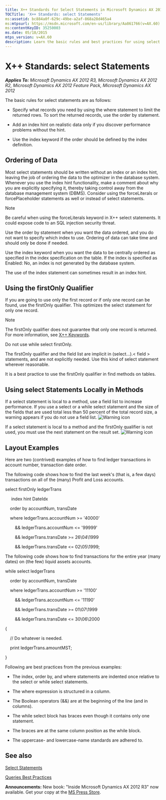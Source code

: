 ```yaml
---
title: X++ Standards for Select Statements in Microsoft Dynamics AX 2012
TOCTitle: 'X++ Standards: select Statements'
ms:assetid: bc884a0f-629c-49be-a2af-868a28d465a4
ms:mtpsurl: https://msdn.microsoft.com/en-us/library/Aa861766(v=AX.60)
ms:contentKeyID: 35250003
ms.date: 05/18/2015
mtps_version: v=AX.60
description: Learn the basic rules and best practices for using select statements in X++ for Microsoft Dynamics AX 2012. Includes tips on ordering data, using index hints, and optimizing select statements.
---
```


# X++ Standards: select Statements 


_**Applies To:** Microsoft Dynamics AX 2012 R3, Microsoft Dynamics AX 2012 R2, Microsoft Dynamics AX 2012 Feature Pack, Microsoft Dynamics AX 2012_

The basic rules for select statements are as follows:

  - Specify what records you need by using the where statement to limit the returned rows. To sort the returned records, use the order by statement.

  - Add an index hint on realistic data only if you discover performance problems without the hint.

  - Use the index keyword if the order should be defined by the index definition.

## Ordering of Data

Most select statements should be written without an index or an index hint, leaving the job of ordering the data to the optimizer in the database system. Whenever you use the index hint functionality, make a comment about why you are explicitly specifying it, thereby taking control away from the database management system (DBMS). Consider using the forceLiterals or forcePlaceholder statements as well or instead of select statements.


> [!NOTE]
> <P>Be careful when using the forceLiterals keyword in X++ select statements. It could expose code to an SQL injection security threat.</P>



Use the order by statement when you want the data ordered, and you do not want to specify which index to use. Ordering of data can take time and should only be done if needed.

Use the index keyword when you want the data to be centrally ordered as specified in the index specification on the table. If the index is specified as Enabled: No, an index is not generated by the database system.

The use of the index statement can sometimes result in an index hint. 

## Using the firstOnly Qualifier

If you are going to use only the first record or if only one record can be found, use the firstOnly qualifier. This optimizes the select statement for only one record.


> [!NOTE]
> <P>The firstOnly qualifier does not guarantee that only one record is returned. For more information, see <A href="x-keywords.md">X++ Keywords</A>.</P>



Do not use while select firstOnly.

The firstOnly qualifier and the field list are implicit in (select...).\< field \> statements, and are not explicitly needed. Use this kind of select statement wherever reasonable.

It is a best practice to use the firstOnly qualifier in find methods on tables. 

## Using select Statements Locally in Methods

If a select statement is local to a method, use a field list to increase performance. If you use a select or a while select statement and the size of the fields that are used total less than 50 percent of the total record size, a warning appears if you do not use a field list. ![Warning icon](images/Aa658028.WarningIcon(en-us,AX.60).gif "Warning icon")

If a select statement is local to a method and the firstOnly qualifier is not used, you must use the next statement on the result set. ![Warning icon](images/Aa658028.WarningIcon(en-us,AX.60).gif "Warning icon")

## Layout Examples

Here are two (contrived) examples of how to find ledger transactions in account number, transaction date order.

The following code shows how to find the last week's (that is, a few days) transactions on all of the (many) Profit and Loss accounts.

select firstOnly ledgerTrans

     index hint DateIdx

    order by accountNum, transDate

    where ledgerTrans.accountNum \>= '40000'    

        && ledgerTrans.accountNum \<= '99999'    

        && ledgerTrans.transDate \>= 26\\04\\1999

        && ledgerTrans.transDate \<= 02\\05\\1999;

The following code shows how to find transactions for the entire year (many dates) on (the few) liquid assets accounts.

while select ledgerTrans

    order by accountNum, transDate

    where ledgerTrans.accountNum \>= '11100'    

        && ledgerTrans.accountNum \<= '11190'    

        && ledgerTrans.transDate \>= 01\\07\\1999

        && ledgerTrans.transDate \<= 30\\06\\2000

{

    // Do whatever is needed.

    print ledgerTrans.amountMST;

}

Following are best practices from the previous examples:

  - The index, order by, and where statements are indented once relative to the select or while select statements.

  - The where expression is structured in a column.

  - The Boolean operators (&&) are at the beginning of the line (and in columns).

  - The while select block has braces even though it contains only one statement.

  - The braces are at the same column position as the while block.

  - The uppercase- and lowercase-name standards are adhered to.

## See also

[Select Statements](select-statements.md)

[Queries Best Practices](queries-best-practices.md)

  
**Announcements:** New book: "Inside Microsoft Dynamics AX 2012 R3" now available. Get your copy at the [MS Press Store](https://www.microsoftpressstore.com/store/inside-microsoft-dynamics-ax-2012-r3-9780735685109).

